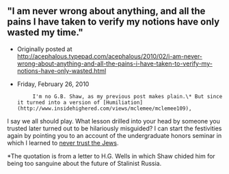 ## "I am never wrong about anything, and all the pains I have taken to verify my notions have only wasted my time."

 * Originally posted at http://acephalous.typepad.com/acephalous/2010/02/i-am-never-wrong-about-anything-and-all-the-pains-i-have-taken-to-verify-my-notions-have-only-wasted.html
 * Friday, February 26, 2010



			I'm no G.B. Shaw, as my previous post makes plain.\* But since it turned into a version of [Humiliation](http://www.insidehighered.com/views/mclemee/mclemee109),
I say we all should play. What lesson drilled into your head by someone
you trusted later turned out to be hilariously misguided? I can start
the festivities again by pointing you to an account of the
undergraduate honors seminar in which I learned to [never trust the Jews](http://acephalous.typepad.com/acephalous/2008/12/combobulated-being-a-play-in-which-we-laugh-at-arrogant-undergraduates.html).   

\*The
quotation is from a letter to H.G. Wells in which Shaw chided him for
being too sanguine about the future of Stalinist Russia.
		
